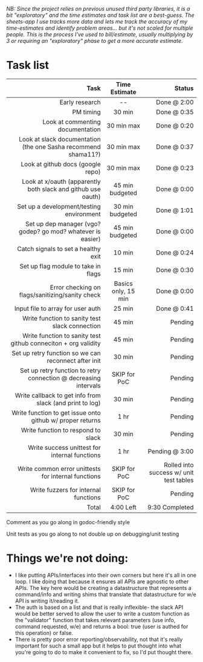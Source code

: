 *NB: Since the project relies on previous unused third party libraries, it is a bit "exploratory" and the time estimates and task list are a best-guess. The sheets-app I use tracks more data and lets me track the accuracy of my time-estimates and identify problem areas... but it's not scaled for multiple people. This is the process I've used to bill/estimate, usually multiplying by 3 or requiring an "exploratory" phase to get a more accurate estimate.*


# Task list

| Task | Time Estimate | Status |
| -------------:|:-------------:| ----:|
| Early research | -- | Done @ 2:00 |
| PM timing | 30 min | Done @ 0:35 |
| Look at commenting documentation | 30 min max | Done @ 0:20 |
| Look at slack documentation (the one Sasha recommend shama11?) | 30 min max | Done @ 0:37 |
| Look at github docs (google repo) | 30 min max | Done @ 0:23 |
| Look at x/oauth (apparently both slack and github use oauth) | 45 min budgeted | Done @ 0:00 |
| Set up a development/testing environment | 30 min budgeted | Done @ 1:01 |
| Set up dep manager (vgo? godep? go mod? whatever is easier) | 45 min budgeted | Done @ 0:00 |
| Catch signals to set a healthy exit | 10 min | Done @ 0:24 |
| Set up flag module to take in flags | 15 min | Done @ 0:30 |
| Error checking on flags/sanitizing/sanity check | Basics only, 15 min | Done @ 0:00 |
| Input file to array for user auth | 25 min | Done @ 0:41 |
| Write function to sanity test slack connection | 45 min | Pending |
| Write function to sanity test github conneciton + org validity | 45 min | Pending |
| Set up retry function so we can reconnect after init | 30 min | Pending |
| Set up retry function to retry connection @ decreasing intervals | SKIP for PoC | Pending |
| Write callback to get info from slack (and print to log) | 30 min | Pending |
| Write function to get issue onto github w/ proper returns | 1 hr | Pending |
| Write function to respond to slack |  30 min | Pending |
| Write success unittest for internal functions | 1 hr | Pending @ 3:00 |
| Write common error unittests for internal functions | SKIP for PoC | Rolled into success w/ unit test tables |
| Write fuzzers for internal functions | SKIP for PoC |  Pending |
| Total | 4:00 Left | 9:30 Completed |

Comment as you go along in godoc-friendly style

Unit tests as you go along to not double up on debugging/unit testing

# Things we're not doing:


* I like putting APIs/interfaces into their own corners but here it's all in one loop. I like doing that because it ensures all APIs are agnostic to other APIs. The key here would be creating a datastructure that represents a command/info and writing shims that translate that datastructure for w/e API is writing it/reading it.
* The auth is based on a list and that is really inflexible- the slack API would be better served to allow the user to write a custom function as the "validator" function that takes relevant parameters (use info, command requested, w/e) and returns a bool: true (user is authed for this operation) or false.
* There is pretty poor error reporting/observability, not that it's really important for such a small app but it helps to put thought into what you're going to do to make it convenient to fix, so I'd put thought there.
